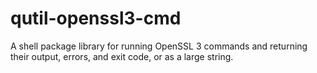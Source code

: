 # qutil-openssl3-cmd
 A shell package library for running OpenSSL 3 commands and returning their output, errors, and exit code, or as a large string.